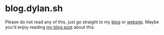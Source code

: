 # blog.dylan.sh

Please do not read any of this, just go straight to my [blog](blog.dylan.sh) or [website](dylan.sh). Maybe you'd enjoy reading [my blog post](https://blog.dylan.sh/blog/2023/01/12/housekeeping/) about this.
